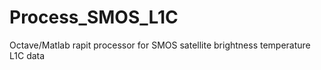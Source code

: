 # Process_SMOS_L1C
Octave/Matlab rapit processor for SMOS satellite brightness temperature L1C data
